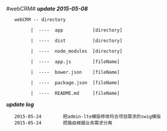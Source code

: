 #webCRM#
***update 2015-05-08***
      
       webCRM -- directory

             |  ----  app           [directory]

             |  ----  dist          [directory]

             |  ----  node_modules  [directory]

             |  ----  app.js        [fileName]

             |  ----  bower.json    [fileName]

             |  ----  package.json  [fileName]

             |  ----  README.md     [fileName]


***update log***

       2015-05-24        把admin-lte模版修改符合项目需求的swig模版
       2015-05-24        把路由根据业务需求分离
